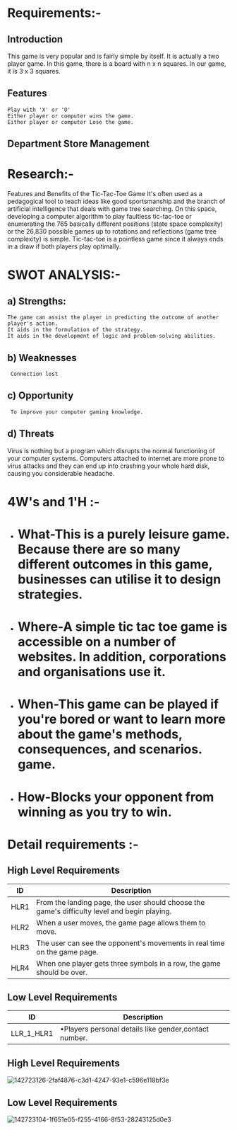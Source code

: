 # Requirements:-

## Introduction
This game is very popular and is fairly simple by itself. It is actually a two player game. In this game, there is a board with n x n squares. In our game, it is 3 x 3 squares.

## Features

    Play with 'X' or 'O'
    Either player or computer wins the game.
    Either player or computer Lose the game.


## Department Store Management



# Research:-
Features and Benefits of the Tic-Tac-Toe Game It's often used as a pedagogical tool to teach ideas like good sportsmanship and the branch of artificial intelligence that deals with game tree searching. On this space, developing a computer algorithm to play faultless tic-tac-toe or enumerating the 765 basically different positions (state space complexity) or the 26,830 possible games up to rotations and reflections (game tree complexity) is simple. Tic-tac-toe is a pointless game since it always ends in a draw if both players play optimally.



# SWOT ANALYSIS:-

 ## a) Strengths:

    The game can assist the player in predicting the outcome of another player's action.
    It aids in the formulation of the strategy.
    It aids in the development of logic and problem-solving abilities.

 

 ## b) Weaknesses
     Connection lost


 ## c) Opportunity
     To improve your computer gaming knowledge.


 ## d) Threats
 Virus is nothing but a program which disrupts the normal functioning of your computer systems. Computers attached to internet are more prone to virus attacks and they can end up into crashing your whole hard disk, causing you considerable headache.


# 4W's and 1'H :-

- # What-This is a purely leisure game. Because there are so many different outcomes in this game, businesses can utilise it to design strategies.


- # Where-A simple tic tac toe game is accessible on a number of websites. In addition, corporations and organisations use it.


- # When-This game can be played if you're bored or want to learn more about the game's methods, consequences, and scenarios. game.



- # How-Blocks your opponent from winning as you try to win.


# Detail requirements :-



## High Level Requirements

| ID             | Description                                                           |
| ----------------- | ------------------------------------------------------------------ |
| HLR1 | From the landing page, the user should choose the game's difficulty level and begin playing. |
| HLR2 | When a user moves, the game page allows them to move.  |
| HLR3 | The user can see the opponent's movements in real time on the game page.   |
| HLR4 | When one player gets three symbols in a row, the game should be over. | 

## Low Level Requirements


| ID             | Description                                                           |
| ----------------- | ------------------------------------------------------------------ |         
| LLR_1_HLR1|•Players personal details like gender,contact number.|

## High Level Requirements
![142723126-2faf4876-c3d1-4247-93e1-c596e118bf3e](https://user-images.githubusercontent.com/94521102/143002999-89f3c7f2-9fc9-4eeb-9961-c516b48d7439.png)
	
## Low Level Requirements

![142723104-1f651e05-f255-4166-8f53-28243125d0e3](https://user-images.githubusercontent.com/94521102/143003177-3bb8232f-55fb-48ee-a580-6029437cce13.png)
